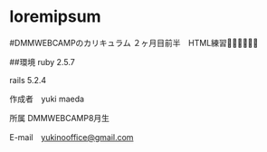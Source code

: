 # loremipsum
#DMMWEBCAMPのカリキュラム ２ヶ月目前半　HTML練習👩‍💻📝🏋️‍♀️🏅

##環境 ruby 2.5.7

rails 5.2.4

作成者　yuki maeda

所属 DMMWEBCAMP8月生

E-mail　yukinooffice@gmail.com
